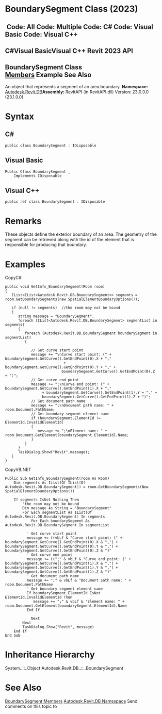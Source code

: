 # BoundarySegment Class (2023)

﻿
 Code: All Code: Multiple Code: C# Code: Visual Basic Code: Visual C++   
---  
C#Visual BasicVisual C++
Revit 2023 API  
---  
BoundarySegment Class  
[Members](3661349e-41e4-b2d7-5c4a-21e002d6b762.md "BoundarySegment Members") Example See Also  
---  
An object that represents a segment of an area boundary. 
**Namespace:** [Autodesk.Revit.DB](87546ba7-461b-c646-cbb1-2cb8f5bff8b2.md "Autodesk.Revit.DB Namespace")**Assembly:** RevitAPI (in RevitAPI.dll) Version: 23.0.0.0 (23.1.0.0)
# Syntax
C#  
---  
```text
public class BoundarySegment : IDisposable
```
  
Visual Basic  
---  
```text
Public Class BoundarySegment _
	Implements IDisposable
```
  
Visual C++  
---  
```text
public ref class BoundarySegment : IDisposable
```
  
# Remarks
These objects define the exterior boundary of an area. The geometry of the segment can be retrieved along with the id of the element that is responsible for producing that boundary. 
# Examples
CopyC#
```text
public void GetInfo_BoundarySegment(Room room)
{
   IList<IList<Autodesk.Revit.DB.BoundarySegment>> segments = room.GetBoundarySegments(new SpatialElementBoundaryOptions());

   if (null != segments)  //the room may not be bound
   {
      string message = "BoundarySegment";
      foreach (IList<Autodesk.Revit.DB.BoundarySegment> segmentList in segments)
      {
         foreach (Autodesk.Revit.DB.BoundarySegment boundarySegment in segmentList)
         {

            // Get curve start point
            message += "\nCurve start point: (" + boundarySegment.GetCurve().GetEndPoint(0).X + ","
                           + boundarySegment.GetCurve().GetEndPoint(0).Y + "," +
                          boundarySegment.GetCurve().GetEndPoint(0).Z + ")";
            // Get curve end point
            message += ";\nCurve end point: (" + boundarySegment.GetCurve().GetEndPoint(1).X + ","
                 + boundarySegment.GetCurve().GetEndPoint(1).Y + "," +
                 boundarySegment.GetCurve().GetEndPoint(1).Z + ")";
            // Get document path name
            message += ";\nDocument path name: " + room.Document.PathName;
            // Get boundary segment element name
            if (boundarySegment.ElementId != ElementId.InvalidElementId)
            {
               message += ";\nElement name: " + room.Document.GetElement(boundarySegment.ElementId).Name;
            }
         }
      }
      TaskDialog.Show("Revit",message);
   }
}
```

CopyVB.NET
```text
Public Sub GetInfo_BoundarySegment(room As Room)
    Dim segments As IList(Of IList(Of Autodesk.Revit.DB.BoundarySegment)) = room.GetBoundarySegments(New SpatialElementBoundaryOptions())

    If segments IsNot Nothing Then
        'the room may not be bound
        Dim message As String = "BoundarySegment"
        For Each segmentList As IList(Of Autodesk.Revit.DB.BoundarySegment) In segments
            For Each boundarySegment As Autodesk.Revit.DB.BoundarySegment In segmentList

          ' Get curve start point
          message += ((vbLf & "Curve start point: (" + boundarySegment.GetCurve().GetEndPoint(0).X & ",") + boundarySegment.GetCurve().GetEndPoint(0).Y & ",") + boundarySegment.GetCurve().GetEndPoint(0).Z & ")"
          ' Get curve end point
          message += ((";" & vbLf & "Curve end point: (" + boundarySegment.GetCurve().GetEndPoint(1).X & ",") + boundarySegment.GetCurve().GetEndPoint(1).Y & ",") + boundarySegment.GetCurve().GetEndPoint(1).Z & ")"
          ' Get document path name
          message += ";" & vbLf & "Document path name: " + room.Document.PathName
          ' Get boundary segment element name
          If boundarySegment.ElementId IsNot ElementId.InvalidElementId Then
             message += ";" & vbLf & "Element name: " + room.Document.GetElement(boundarySegment.ElementId).Name
          End If

            Next
        Next
        TaskDialog.Show("Revit", message)
    End If
End Sub
```

# Inheritance Hierarchy
System..::..Object Autodesk.Revit.DB..::..BoundarySegment
# See Also
[BoundarySegment Members](3661349e-41e4-b2d7-5c4a-21e002d6b762.md "BoundarySegment Members")
[Autodesk.Revit.DB Namespace](87546ba7-461b-c646-cbb1-2cb8f5bff8b2.md "Autodesk.Revit.DB Namespace")
Send comments on this topic to 